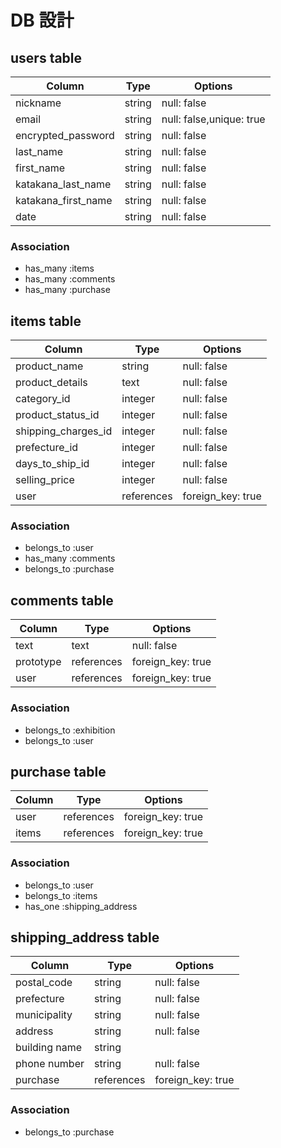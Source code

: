 # DB 設計

## users table

| Column              | Type                | Options                  |
|---------------------|---------------------|--------------------------|
| nickname            | string              | null: false              |
| email               | string              | null: false,unique: true |
| encrypted_password  | string              | null: false              |
| last_name           | string              | null: false              |
| first_name          | string              | null: false              |
| katakana_last_name  | string              | null: false              |
| katakana_first_name | string              | null: false              |
| date                | string              | null: false              |

### Association

* has_many :items
* has_many :comments
* has_many :purchase


## items table

| Column              | Type                | Options                |
|---------------------|---------------------|------------------------|
| product_name        | string              | null: false            |
| product_details     | text                | null: false            |
| category_id         | integer             | null: false            |
| product_status_id   | integer             | null: false            |
| shipping_charges_id | integer             | null: false            |
| prefecture_id       | integer             | null: false            |
| days_to_ship_id     | integer             | null: false            |
| selling_price       | integer             | null: false            |
| user                | references          | foreign_key: true      |


### Association

- belongs_to :user
- has_many :comments
- belongs_to :purchase

## comments table

| Column             | Type                | Options                 |
|--------------------|---------------------|-------------------------|
| text               | text                | null: false             |
| prototype          | references          | foreign_key: true       |
| user               | references          | foreign_key: true       |

### Association

- belongs_to :exhibition
- belongs_to :user


## purchase table

| Column             | Type                | Options                 |
|--------------------|---------------------|-------------------------|
| user               | references          | foreign_key: true       |
| items              | references          | foreign_key: true       |

### Association

- belongs_to :user
- belongs_to :items
- has_one :shipping_address

## shipping_address table

| Column             | Type                | Options                 |
|--------------------|---------------------|-------------------------|
| postal_code        | string              | null: false             |
| prefecture         | string              | null: false             |
| municipality       | string              | null: false             |
| address            | string              | null: false             |
| building name      | string              |                         |
| phone number       | string              | null: false             |
| purchase           | references          | foreign_key: true       |

### Association

- belongs_to :purchase

